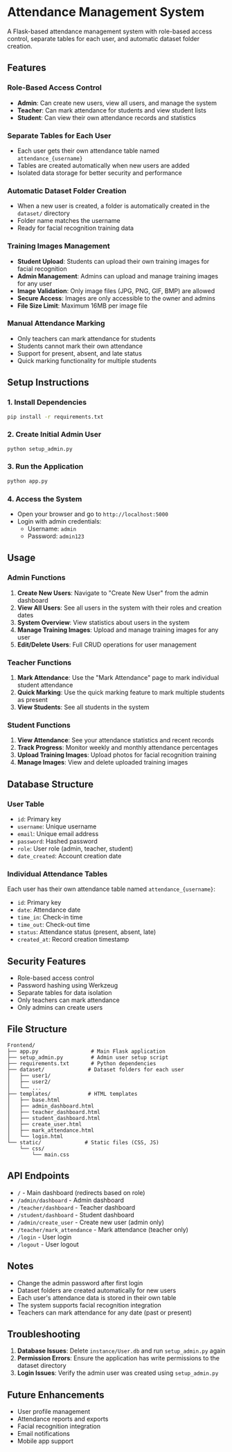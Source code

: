 # Attendance Management System

A Flask-based attendance management system with role-based access control, separate tables for each user, and automatic dataset folder creation.

## Features

### Role-Based Access Control

- **Admin**: Can create new users, view all users, and manage the system
- **Teacher**: Can mark attendance for students and view student lists
- **Student**: Can view their own attendance records and statistics

### Separate Tables for Each User

- Each user gets their own attendance table named `attendance_{username}`
- Tables are created automatically when new users are added
- Isolated data storage for better security and performance

### Automatic Dataset Folder Creation

- When a new user is created, a folder is automatically created in the `dataset/` directory
- Folder name matches the username
- Ready for facial recognition training data

### Training Images Management

- **Student Upload**: Students can upload their own training images for facial recognition
- **Admin Management**: Admins can upload and manage training images for any user
- **Image Validation**: Only image files (JPG, PNG, GIF, BMP) are allowed
- **Secure Access**: Images are only accessible to the owner and admins
- **File Size Limit**: Maximum 16MB per image file

### Manual Attendance Marking

- Only teachers can mark attendance for students
- Students cannot mark their own attendance
- Support for present, absent, and late status
- Quick marking functionality for multiple students

## Setup Instructions

### 1. Install Dependencies

```bash
pip install -r requirements.txt
```

### 2. Create Initial Admin User

```bash
python setup_admin.py
```

### 3. Run the Application

```bash
python app.py
```

### 4. Access the System

- Open your browser and go to `http://localhost:5000`
- Login with admin credentials:
  - Username: `admin`
  - Password: `admin123`

## Usage

### Admin Functions

1. **Create New Users**: Navigate to "Create New User" from the admin dashboard
2. **View All Users**: See all users in the system with their roles and creation dates
3. **System Overview**: View statistics about users in the system
4. **Manage Training Images**: Upload and manage training images for any user
5. **Edit/Delete Users**: Full CRUD operations for user management

### Teacher Functions

1. **Mark Attendance**: Use the "Mark Attendance" page to mark individual student attendance
2. **Quick Marking**: Use the quick marking feature to mark multiple students as present
3. **View Students**: See all students in the system

### Student Functions

1. **View Attendance**: See your attendance statistics and recent records
2. **Track Progress**: Monitor weekly and monthly attendance percentages
3. **Upload Training Images**: Upload photos for facial recognition training
4. **Manage Images**: View and delete uploaded training images

## Database Structure

### User Table

- `id`: Primary key
- `username`: Unique username
- `email`: Unique email address
- `password`: Hashed password
- `role`: User role (admin, teacher, student)
- `date_created`: Account creation date

### Individual Attendance Tables

Each user has their own attendance table named `attendance_{username}`:

- `id`: Primary key
- `date`: Attendance date
- `time_in`: Check-in time
- `time_out`: Check-out time
- `status`: Attendance status (present, absent, late)
- `created_at`: Record creation timestamp

## Security Features

- Role-based access control
- Password hashing using Werkzeug
- Separate tables for data isolation
- Only teachers can mark attendance
- Only admins can create users

## File Structure

```
Frontend/
├── app.py                 # Main Flask application
├── setup_admin.py         # Admin user setup script
├── requirements.txt       # Python dependencies
├── dataset/              # Dataset folders for each user
│   ├── user1/
│   ├── user2/
│   └── ...
├── templates/            # HTML templates
│   ├── base.html
│   ├── admin_dashboard.html
│   ├── teacher_dashboard.html
│   ├── student_dashboard.html
│   ├── create_user.html
│   ├── mark_attendance.html
│   └── login.html
└── static/              # Static files (CSS, JS)
    └── css/
        └── main.css
```

## API Endpoints

- `/` - Main dashboard (redirects based on role)
- `/admin/dashboard` - Admin dashboard
- `/teacher/dashboard` - Teacher dashboard
- `/student/dashboard` - Student dashboard
- `/admin/create_user` - Create new user (admin only)
- `/teacher/mark_attendance` - Mark attendance (teacher only)
- `/login` - User login
- `/logout` - User logout

## Notes

- Change the admin password after first login
- Dataset folders are created automatically for new users
- Each user's attendance data is stored in their own table
- The system supports facial recognition integration
- Teachers can mark attendance for any date (past or present)

## Troubleshooting

1. **Database Issues**: Delete `instance/User.db` and run `setup_admin.py` again
2. **Permission Errors**: Ensure the application has write permissions to the dataset directory
3. **Login Issues**: Verify the admin user was created using `setup_admin.py`

## Future Enhancements

- User profile management
- Attendance reports and exports
- Facial recognition integration
- Email notifications
- Mobile app support
